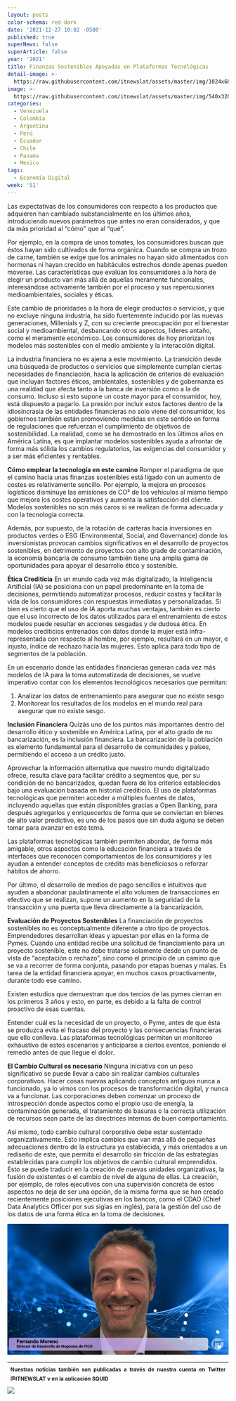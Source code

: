 ```yaml
---
layout: posts
color-schema: red-dark
date: '2021-12-27 10:02 -0500'
published: true
superNews: false
superArticle: false
year: '2021'
title: Finanzas Sostenibles Apoyadas en Plataformas Tecnológicas
detail-image: >-
  https://raw.githubusercontent.com/itnewslat/assets/master/img/1024x680/Fernando-Moreno-g.jpg
image: >-
  https://raw.githubusercontent.com/itnewslat/assets/master/img/540x320/Fernando-Moreno-p.jpg
categories:
  - Venezuela
  - Colombia
  - Argentina
  - Perú
  - Ecuador
  - Chile
  - Panama
  - Mexico
tags:
  - Economía Digital
week: '51'
---
```

Las expectativas de los consumidores con respecto a los productos que adquieren han cambiado substancialmente en los últimos años, introduciendo nuevos parámetros que antes no eran considerados, y que da más prioridad al “cómo” que al “qué”.

Por ejemplo, en la compra de unos tomates, los consumidores buscan que éstos hayan sido cultivados de forma orgánica. Cuando se compra un trozo de carne, también se exige que los animales no hayan sido alimentados con hormonas ni hayan crecido en habitáculos estrechos donde apenas pueden moverse. Las características que evalúan los consumidores a la hora de elegir un producto van más allá de aquellas meramente funcionales, interesándose activamente también por el proceso y sus repercusiones medioambientales, sociales y éticas. 

Este cambio de prioridades a la hora de elegir productos o servicios, y que no excluye ninguna industria, ha sido fuertemente inducido por las nuevas generaciones, Millenials y Z, con su creciente preocupación por el bienestar social y medioambiental, desbancando otros aspectos, lideres antaño, como el meramente económico. Los consumidores de hoy priorizan los modelos más sostenibles con el medio ambiente y la interacción digital. 

La industria financiera no es ajena a este movimiento. La transición desde una búsqueda de productos o servicios que simplemente cumplan ciertas necesidades de financiación, hacia la aplicación de criterios de evaluación que incluyan factores éticos, ambientales, sostenibles y de gobernanza es una realidad que afecta tanto a la banca de inversión como a la de consumo. Incluso si esto supone un coste mayor para el consumidor, hoy, está dispuesto a pagarlo.
La presión por incluir estos factores dentro de la idiosincrasia de las entidades financieras no solo viene del consumidor, los gobiernos también están promoviendo medidas en este sentido en forma de regulaciones que refuerzan el cumplimiento de objetivos de sostenibilidad. La realidad, como se ha demostrado en los últimos años en América Latina, es que implantar modelos sostenibles ayuda a afrontar de forma más sólida los cambios regulatorios, las exigencias del consumidor y a ser más eficientes y rentables. 

**Cómo emplear la tecnología en este camino**
Romper el paradigma de que el camino hacia unas finanzas sostenibles está ligado con un aumento de costes es relativamente sencillo. Por ejemplo, la mejora en procesos logísticos disminuye las emisiones de CO² de los vehículos al mismo tiempo que mejora los costes operativos y aumenta la satisfacción del cliente.  Modelos sostenibles no son más caros si se realizan de forma adecuada y con la tecnología correcta. 

Además, por supuesto, de la rotación de carteras hacia inversiones en productos verdes o ESG (Environmental, Social, and Governance) donde los inversionistas provocan cambios significativos en el desarrollo de proyectos sostenibles, en detrimento de proyectos con alto grade de contaminación, la economía bancaria de consumo también tiene una amplia gama de oportunidades para apoyar el desarrollo ético y sostenible. 

**Ética Crediticia**
En un mundo cada vez más digitalizado, la Inteligencia Artificial (IA) se posiciona con un papel predominante en la toma de decisiones, permitiendo automatizar procesos, reducir costes y facilitar la vida de los consumidores con respuestas inmediatas y personalizadas. 
Si bien es cierto que el uso de IA aporta muchas ventajas, también es cierto que el uso incorrecto de los datos utilizados para el entrenamiento de estos modelos puede resultar en acciones sesgadas y de dudosa ética. En modelos crediticios entrenados con datos donde la mujer está infra-representada con respecto al hombre, por ejemplo, resultará en un mayor, e injusto, índice de rechazo hacia las mujeres. Esto aplica para todo tipo de segmentos de la población. 

En un escenario donde las entidades financieras generan cada vez más modelos de IA para la toma automatizada de decisiones, se vuelve imperativo contar con los elementos tecnológicos necesarios que permitan:

1. Analizar los datos de entrenamiento para asegurar que no existe sesgo
2. Monitorear los resultados de los modelos en el mundo real para asegurar que no existe sesgo.

**Inclusión Financiera**
Quizás uno de los puntos más importantes dentro del desarrollo ético y sostenible en América Latina, por el alto grado de no bancarización, es la inclusión financiera. La bancarización de la población es elemento fundamental para el desarrollo de comunidades y países, permitiendo el acceso a un crédito justo. 

Aprovechar la información alternativa que nuestro mundo digitalizado ofrece, resulta clave para facilitar crédito a segmentos que, por su condición de no bancarizados, quedan fuera de los criterios establecidos bajo una evaluación basada en historial crediticio. El uso de plataformas tecnológicas que permiten acceder a múltiples fuentes de datos, incluyendo aquellas que están disponibles gracias a Open Banking, para después agregarlos y enriquecerlos de forma que se conviertan en bienes de alto valor predictivo, es uno de los pasos que sin duda alguna se deben tomar para avanzar en este tema. 

Las plataformas tecnológicas también permiten abordar, de forma más amigable, otros aspectos como la educación financiera a través de interfaces que reconocen comportamientos de los consumidores y les ayudan a entender conceptos de crédito más beneficiosos o reforzar hábitos de ahorro. 

Por último, el desarrollo de medios de pago sencillos e intuitivos que ayuden a abandonar paulatinamente el alto volumen de transacciones en efectivo que se realizan, supone un aumento en la seguridad de la transacción y una puerta que lleva directamente a la bancarización.

**Evaluación de Proyectos Sostenibles**
La financiación de proyectos sostenibles no es conceptualmente diferente a otro tipo de proyectos. Emprendedores desarrollan ideas y apuestan por ellas en la forma de Pymes.
Cuando una entidad recibe una solicitud de financiamiento para un proyecto sostenible, este no debe tratarse solamente desde un punto de vista de “aceptación o rechazo”, sino como el principio de un camino que se va a recorrer de forma conjunta, pasando por etapas buenas y malas. Es tarea de la entidad financiera apoyar, en muchos casos proactivamente, durante todo ese camino. 

Existen estudios que demuestran que dos tercios de las pymes cierran en los primeros 3 años y esto, en parte, es debido a la falta de control proactivo de esas cuentas. 

Entender cuál es la necesidad de un proyecto, o Pyme, antes de que ésta se produzca evita el fracaso del proyecto y las consecuencias financieras que ello conlleva. Las plataformas tecnológicas permiten un monitoreo exhaustivo de estos escenarios y anticiparse a ciertos eventos, poniendo el remedio antes de que llegue el dolor. 

**El Cambio Cultural es necesario**
Ninguna iniciativa con un peso significativo se puede llevar a cabo sin realizar cambios culturales corporativos. Hacer cosas nuevas aplicando conceptos antiguos nunca a funcionado, ya lo vimos con los procesos de transformación digital, y nunca va a funcionar. Las corporaciones deben comenzar un proceso de introspección donde aspectos como el propio uso de energía, la contaminación generada, el tratamiento de basuras o la correcta utilización de recursos sean parte de las directrices internas de buen comportamiento. 

Así mismo, todo cambio cultural corporativo debe estar sustentado organizativamente. Esto implica cambios que van más allá de pequeñas adecuaciones dentro de la estructura ya establecida, y más orientados a un rediseño de este, que permita el desarrollo sin fricción de las estrategias establecidas para cumplir los objetivos de cambio cultural emprendidos. Esto se puede traducir en la creación de nuevas unidades organizativas, la fusión de existentes o el cambio de nivel de alguna de ellas. La creación, por ejemplo, de roles ejecutivos con una supervisión concreta de estos aspectos no deja de ser una opción, de la misma forma que se han creado recientemente posiciones ejecutivas en los bancos, como el CDAO (Chief Data Analytics Officer por sus siglas en inglés), para la gestión del uso de los datos de una forma ética en la toma de decisiones.

![](https://raw.githubusercontent.com/itnewslat/assets/master/img/540x320/Fernando-Moreno-p.jpg)

<table style="height: 42px;" width="569">
<tbody>
<tr>
<td style="text-align: justify;"><sub><strong>Nuestras noticias también son publicadas a través de nuestra cuenta en Twitter <a href="https://twitter.com/itnewslat?lang=es">@ITNEWSLAT</a> y en la aplicación <a href="https://squidapp.co/en/">SQUID</a></strong></sub></td>
</tr>
</tbody>
</table>

<img src="https://tracker.metricool.com/c3po.jpg?hash=56f88a41e39ab42c063cc51676587a04"/>